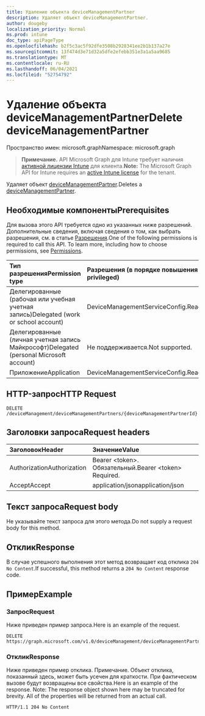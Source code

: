 ```yaml
---
title: Удаление объекта deviceManagementPartner
description: Удаляет объект deviceManagementPartner.
author: dougeby
localization_priority: Normal
ms.prod: intune
doc_type: apiPageType
ms.openlocfilehash: b2f5c3ac5f92dfe3508b2928341ee2b1b137a27e
ms.sourcegitcommit: 13f474d3e71d32a5dfe2efebb351e3a1a5aa9685
ms.translationtype: MT
ms.contentlocale: ru-RU
ms.lasthandoff: 06/04/2021
ms.locfileid: "52754792"
---
```

# <a name="delete-devicemanagementpartner"></a><span data-ttu-id="64b68-103">Удаление объекта deviceManagementPartner</span><span class="sxs-lookup"><span data-stu-id="64b68-103">Delete deviceManagementPartner</span></span>

<span data-ttu-id="64b68-104">Пространство имен: microsoft.graph</span><span class="sxs-lookup"><span data-stu-id="64b68-104">Namespace: microsoft.graph</span></span>

> <span data-ttu-id="64b68-105">**Примечание.** API Microsoft Graph для Intune требует наличия [активной лицензии Intune](https://go.microsoft.com/fwlink/?linkid=839381) для клиента.</span><span class="sxs-lookup"><span data-stu-id="64b68-105">**Note:** The Microsoft Graph API for Intune requires an [active Intune license](https://go.microsoft.com/fwlink/?linkid=839381) for the tenant.</span></span>

<span data-ttu-id="64b68-106">Удаляет объект [deviceManagementPartner](../resources/intune-onboarding-devicemanagementpartner.md).</span><span class="sxs-lookup"><span data-stu-id="64b68-106">Deletes a [deviceManagementPartner](../resources/intune-onboarding-devicemanagementpartner.md).</span></span>

## <a name="prerequisites"></a><span data-ttu-id="64b68-107">Необходимые компоненты</span><span class="sxs-lookup"><span data-stu-id="64b68-107">Prerequisites</span></span>
<span data-ttu-id="64b68-p101">Для вызова этого API требуется одно из указанных ниже разрешений. Дополнительные сведения, включая сведения о том, как выбрать разрешения, см. в статье [Разрешения](/graph/permissions-reference).</span><span class="sxs-lookup"><span data-stu-id="64b68-p101">One of the following permissions is required to call this API. To learn more, including how to choose permissions, see [Permissions](/graph/permissions-reference).</span></span>

|<span data-ttu-id="64b68-110">Тип разрешения</span><span class="sxs-lookup"><span data-stu-id="64b68-110">Permission type</span></span>|<span data-ttu-id="64b68-111">Разрешения (в порядке повышения привилегий)</span><span class="sxs-lookup"><span data-stu-id="64b68-111">Permissions (from least to most privileged)</span></span>|
|:---|:---|
|<span data-ttu-id="64b68-112">Делегированные (рабочая или учебная учетная запись)</span><span class="sxs-lookup"><span data-stu-id="64b68-112">Delegated (work or school account)</span></span>|<span data-ttu-id="64b68-113">DeviceManagementServiceConfig.ReadWrite.All</span><span class="sxs-lookup"><span data-stu-id="64b68-113">DeviceManagementServiceConfig.ReadWrite.All</span></span>|
|<span data-ttu-id="64b68-114">Делегированные (личная учетная запись Майкрософт)</span><span class="sxs-lookup"><span data-stu-id="64b68-114">Delegated (personal Microsoft account)</span></span>|<span data-ttu-id="64b68-115">Не поддерживается.</span><span class="sxs-lookup"><span data-stu-id="64b68-115">Not supported.</span></span>|
|<span data-ttu-id="64b68-116">Приложение</span><span class="sxs-lookup"><span data-stu-id="64b68-116">Application</span></span>|<span data-ttu-id="64b68-117">DeviceManagementServiceConfig.ReadWrite.All</span><span class="sxs-lookup"><span data-stu-id="64b68-117">DeviceManagementServiceConfig.ReadWrite.All</span></span>|

## <a name="http-request"></a><span data-ttu-id="64b68-118">HTTP-запрос</span><span class="sxs-lookup"><span data-stu-id="64b68-118">HTTP Request</span></span>
<!-- {
  "blockType": "ignored"
}
-->
``` http
DELETE /deviceManagement/deviceManagementPartners/{deviceManagementPartnerId}
```

## <a name="request-headers"></a><span data-ttu-id="64b68-119">Заголовки запроса</span><span class="sxs-lookup"><span data-stu-id="64b68-119">Request headers</span></span>
|<span data-ttu-id="64b68-120">Заголовок</span><span class="sxs-lookup"><span data-stu-id="64b68-120">Header</span></span>|<span data-ttu-id="64b68-121">Значение</span><span class="sxs-lookup"><span data-stu-id="64b68-121">Value</span></span>|
|:---|:---|
|<span data-ttu-id="64b68-122">Authorization</span><span class="sxs-lookup"><span data-stu-id="64b68-122">Authorization</span></span>|<span data-ttu-id="64b68-123">Bearer &lt;token&gt;. Обязательный.</span><span class="sxs-lookup"><span data-stu-id="64b68-123">Bearer &lt;token&gt; Required.</span></span>|
|<span data-ttu-id="64b68-124">Accept</span><span class="sxs-lookup"><span data-stu-id="64b68-124">Accept</span></span>|<span data-ttu-id="64b68-125">application/json</span><span class="sxs-lookup"><span data-stu-id="64b68-125">application/json</span></span>|

## <a name="request-body"></a><span data-ttu-id="64b68-126">Текст запроса</span><span class="sxs-lookup"><span data-stu-id="64b68-126">Request body</span></span>
<span data-ttu-id="64b68-127">Не указывайте текст запроса для этого метода.</span><span class="sxs-lookup"><span data-stu-id="64b68-127">Do not supply a request body for this method.</span></span>

## <a name="response"></a><span data-ttu-id="64b68-128">Отклик</span><span class="sxs-lookup"><span data-stu-id="64b68-128">Response</span></span>
<span data-ttu-id="64b68-129">В случае успешного выполнения этот метод возвращает код отклика `204 No Content`.</span><span class="sxs-lookup"><span data-stu-id="64b68-129">If successful, this method returns a `204 No Content` response code.</span></span>

## <a name="example"></a><span data-ttu-id="64b68-130">Пример</span><span class="sxs-lookup"><span data-stu-id="64b68-130">Example</span></span>

### <a name="request"></a><span data-ttu-id="64b68-131">Запрос</span><span class="sxs-lookup"><span data-stu-id="64b68-131">Request</span></span>
<span data-ttu-id="64b68-132">Ниже приведен пример запроса.</span><span class="sxs-lookup"><span data-stu-id="64b68-132">Here is an example of the request.</span></span>
``` http
DELETE https://graph.microsoft.com/v1.0/deviceManagement/deviceManagementPartners/{deviceManagementPartnerId}
```

### <a name="response"></a><span data-ttu-id="64b68-133">Отклик</span><span class="sxs-lookup"><span data-stu-id="64b68-133">Response</span></span>
<span data-ttu-id="64b68-p102">Ниже приведен пример отклика. Примечание. Объект отклика, показанный здесь, может быть усечен для краткости. При фактическом вызове будут возвращены все свойства.</span><span class="sxs-lookup"><span data-stu-id="64b68-p102">Here is an example of the response. Note: The response object shown here may be truncated for brevity. All of the properties will be returned from an actual call.</span></span>
``` http
HTTP/1.1 204 No Content
```




